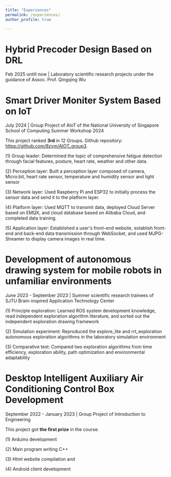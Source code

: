 ```yaml
---
title: "Experiences"
permalink: /experiences/
author_profile: true

---
```


Hybrid Precoder Design Based on DRL
======
Feb 2025 untill now | Laboratory scientific research projects under the guidance of Assoc. Prof. Qingqing Wu

Smart Driver Moniter System Based on IoT
======
July 2024 | Group Project of AIoT of the National University of Singapore School of Computing Summer Workshop 2024

This project ranked **3rd** in 12 Groups. Github repository: https://github.com/8zym/AIOT_group3.

(1) Group leader: Determined the topic of comprehensive fatigue detection through facial features, posture, heart rate, weather and other data.

(2) Perception layer: Built a perception layer composed of camera, Micro:bit, heart rate sensor, temperature and humidity sensor and light sensor

(3) Network layer: Used Raspberry Pi and ESP32 to initially process the sensor data and send it to the platform layer.

(4) Platform layer: Used MQTT to transmit data, deployed Cloud Server based on EMQX, and cloud database based on Alibaba Cloud, and completed data training.

(5) Application layer: Established a user's front-end website, establish front-end and back-end data transmission through WebSocket, and used MJPG-Streamer to display camera images in real time.

Development of autonomous drawing system for mobile robots in unfamiliar environments
======
June 2023 - September 2023 | Summer scientific research trainees of SJTU Brain-inspired Application Technology Center

(1) Principle exploration: Learned ROS system development knowledge, read independent exploration algorithm literature, and sorted out the independent exploration drawing framework

(2) Simulation experiment: Reproduced the explore_lite and rrt_exploration autonomous exploration algorithms in the laboratory simulation environment

(3) Comparative test: Compared two exploration algorithms from time efficiency, exploration ability, path optimization and environmental adaptability


Desktop Intelligent Auxiliary Air Conditioning Control Box Development
======
September 2022 - January 2023 | Group Project of Introduction to Engineering

This project got **the first prize** in the course.

(1) Arduino development

(2) Main program writing C++

(3) Html website compilation and

(4) Android client development
